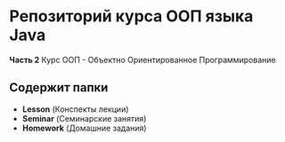 # Репозиторий курса ООП языка Java
__Часть 2__
Курс ООП - Объектно Ориентированное Программирование

## Содержит папки
* __Lesson__ (Конспекты лекции)
* __Seminar__ (Семинарские занятия)
* __Homework__ (Домашние задания)